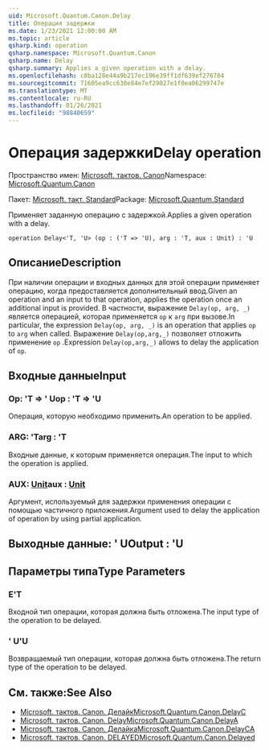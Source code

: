 ```yaml
---
uid: Microsoft.Quantum.Canon.Delay
title: Операция задержки
ms.date: 1/23/2021 12:00:00 AM
ms.topic: article
qsharp.kind: operation
qsharp.namespace: Microsoft.Quantum.Canon
qsharp.name: Delay
qsharp.summary: Applies a given operation with a delay.
ms.openlocfilehash: c8ba128e44a9b217ec196e39ff1df639ef276784
ms.sourcegitcommit: 71605ea9cc630e84e7ef29027e1f0ea06299747e
ms.translationtype: MT
ms.contentlocale: ru-RU
ms.lasthandoff: 01/26/2021
ms.locfileid: "98840659"
---
```

# <a name="delay-operation"></a><span data-ttu-id="50c2f-102">Операция задержки</span><span class="sxs-lookup"><span data-stu-id="50c2f-102">Delay operation</span></span>

<span data-ttu-id="50c2f-103">Пространство имен: [Microsoft. тактов. Canon](xref:Microsoft.Quantum.Canon)</span><span class="sxs-lookup"><span data-stu-id="50c2f-103">Namespace: [Microsoft.Quantum.Canon](xref:Microsoft.Quantum.Canon)</span></span>

<span data-ttu-id="50c2f-104">Пакет: [Microsoft. такт. Standard](https://nuget.org/packages/Microsoft.Quantum.Standard)</span><span class="sxs-lookup"><span data-stu-id="50c2f-104">Package: [Microsoft.Quantum.Standard](https://nuget.org/packages/Microsoft.Quantum.Standard)</span></span>


<span data-ttu-id="50c2f-105">Применяет заданную операцию с задержкой.</span><span class="sxs-lookup"><span data-stu-id="50c2f-105">Applies a given operation with a delay.</span></span>

```qsharp
operation Delay<'T, 'U> (op : ('T => 'U), arg : 'T, aux : Unit) : 'U
```


## <a name="description"></a><span data-ttu-id="50c2f-106">Описание</span><span class="sxs-lookup"><span data-stu-id="50c2f-106">Description</span></span>

<span data-ttu-id="50c2f-107">При наличии операции и входных данных для этой операции применяет операцию, когда предоставляется дополнительный ввод.</span><span class="sxs-lookup"><span data-stu-id="50c2f-107">Given an operation and an input to that operation, applies the operation once an additional input is provided.</span></span>
<span data-ttu-id="50c2f-108">В частности, выражение `Delay(op, arg, _)` является операцией, которая применяется `op` к `arg` при вызове.</span><span class="sxs-lookup"><span data-stu-id="50c2f-108">In particular, the expression `Delay(op, arg, _)` is an operation that applies `op` to `arg` when called.</span></span>
<span data-ttu-id="50c2f-109">Выражение `Delay(op,arg,_)` позволяет отложить применение `op` .</span><span class="sxs-lookup"><span data-stu-id="50c2f-109">Expression `Delay(op,arg,_)` allows to delay the application of `op`.</span></span>

## <a name="input"></a><span data-ttu-id="50c2f-110">Входные данные</span><span class="sxs-lookup"><span data-stu-id="50c2f-110">Input</span></span>

### <a name="op--t--u"></a><span data-ttu-id="50c2f-111">Op: 'T => ' U</span><span class="sxs-lookup"><span data-stu-id="50c2f-111">op : 'T => 'U</span></span> 

<span data-ttu-id="50c2f-112">Операция, которую необходимо применить.</span><span class="sxs-lookup"><span data-stu-id="50c2f-112">An operation to be applied.</span></span>


### <a name="arg--t"></a><span data-ttu-id="50c2f-113">ARG: 'T</span><span class="sxs-lookup"><span data-stu-id="50c2f-113">arg : 'T</span></span>

<span data-ttu-id="50c2f-114">Входные данные, к которым применяется операция.</span><span class="sxs-lookup"><span data-stu-id="50c2f-114">The input to which the operation is applied.</span></span>


### <a name="aux--unit"></a><span data-ttu-id="50c2f-115">AUX: [Unit](xref:microsoft.quantum.lang-ref.unit)</span><span class="sxs-lookup"><span data-stu-id="50c2f-115">aux : [Unit](xref:microsoft.quantum.lang-ref.unit)</span></span>

<span data-ttu-id="50c2f-116">Аргумент, используемый для задержки применения операции с помощью частичного приложения.</span><span class="sxs-lookup"><span data-stu-id="50c2f-116">Argument used to delay the application of operation by using partial application.</span></span>



## <a name="output--u"></a><span data-ttu-id="50c2f-117">Выходные данные: ' U</span><span class="sxs-lookup"><span data-stu-id="50c2f-117">Output : 'U</span></span>



## <a name="type-parameters"></a><span data-ttu-id="50c2f-118">Параметры типа</span><span class="sxs-lookup"><span data-stu-id="50c2f-118">Type Parameters</span></span>

### <a name="t"></a><span data-ttu-id="50c2f-119">Е</span><span class="sxs-lookup"><span data-stu-id="50c2f-119">'T</span></span>

<span data-ttu-id="50c2f-120">Входной тип операции, которая должна быть отложена.</span><span class="sxs-lookup"><span data-stu-id="50c2f-120">The input type of the operation to be delayed.</span></span>
### <a name="u"></a><span data-ttu-id="50c2f-121">' U</span><span class="sxs-lookup"><span data-stu-id="50c2f-121">'U</span></span>

<span data-ttu-id="50c2f-122">Возвращаемый тип операции, которая должна быть отложена.</span><span class="sxs-lookup"><span data-stu-id="50c2f-122">The return type of the operation to be delayed.</span></span>

## <a name="see-also"></a><span data-ttu-id="50c2f-123">См. также:</span><span class="sxs-lookup"><span data-stu-id="50c2f-123">See Also</span></span>

- [<span data-ttu-id="50c2f-124">Microsoft. тактов. Canon. Делайк</span><span class="sxs-lookup"><span data-stu-id="50c2f-124">Microsoft.Quantum.Canon.DelayC</span></span>](xref:Microsoft.Quantum.Canon.DelayC)
- [<span data-ttu-id="50c2f-125">Microsoft. тактов. Canon. Delay</span><span class="sxs-lookup"><span data-stu-id="50c2f-125">Microsoft.Quantum.Canon.DelayA</span></span>](xref:Microsoft.Quantum.Canon.DelayA)
- [<span data-ttu-id="50c2f-126">Microsoft. тактов. Canon. Делайка</span><span class="sxs-lookup"><span data-stu-id="50c2f-126">Microsoft.Quantum.Canon.DelayCA</span></span>](xref:Microsoft.Quantum.Canon.DelayCA)
- [<span data-ttu-id="50c2f-127">Microsoft. тактов. Canon. DELAYED</span><span class="sxs-lookup"><span data-stu-id="50c2f-127">Microsoft.Quantum.Canon.Delayed</span></span>](xref:Microsoft.Quantum.Canon.Delayed)